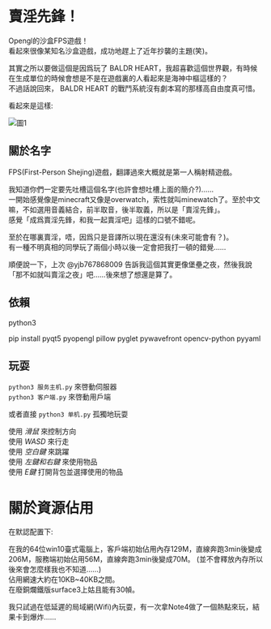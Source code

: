 # 賣淫先鋒！

Opengl的沙盒FPS遊戲！  
看起來很像某知名沙盒遊戲，成功地趕上了近年抄襲的主題(笑)。   

其實之所以要做這個是因爲玩了 BALDR HEART，我超喜歡這個世界觀，有時候在生成單位的時候會想是不是在遊戲裏的人看起來是海神中樞這樣的？  
不過話說回來， BALDR HEART 的戰鬥系統沒有劇本寫的那樣高自由度真可惜。

看起來是這樣: 

![圖1](圖.jpg)

## 關於名字

FPS(First-Person Shejing)遊戲，翻譯過來大概就是第一人稱射精遊戲。

我知道你們一定要先吐槽這個名字(也許會想吐槽上面的簡介?)……  
一開始感覺像是minecraft又像是overwatch，索性就叫minewatch了。至於中文嘛，不如選用音義結合，前半取音，後半取義，所以是「賣淫先鋒」。  
感覺「成爲賣淫先鋒，和我一起賣淫吧」這樣的口號不錯呢。   

至於在哪裏賣淫，唔，因爲只是音譯所以現在還沒有(未來可能會有？)。  
有一種不明真相的同學玩了兩個小時以後一定會把我打一頓的錯覺……   

順便說一下，上次 @yjb767868009 告訴我這個其實更像堡壘之夜，然後我說「那不如就叫賣淫之夜」吧……後來想了想還是算了。

## 依賴

python3

pip install pyqt5 pyopengl pillow pyglet pywavefront opencv-python pyyaml

## 玩耍

`python3 服务主机.py` 來啓動伺服器  
`python3 客户端.py` 來啓動用戶端   

或者直接 `python3 单机.py` 孤獨地玩耍

使用 _滑鼠_ 來控制方向  
使用 _WASD_ 來行走  
使用 _空白鍵_ 來跳躍  
使用 _左鍵和右鍵_ 來使用物品  
使用 _E鍵_ 打開背包並選擇使用的物品   

# 關於資源佔用

在默認配置下: 

在我的64位win10臺式電腦上，客戶端初始佔用內存129M，直線奔跑3min後變成206M，服務端初始佔用56M，直線奔跑3min後變成70M。
(並不會釋放內存所以後來會怎麼樣我也不知道……)  
佔用網速大約在10KB~40KB之間。  
在廢銅爛鐵版surface3上姑且能有30幀。   

我只試過在低延遲的局域網(Wifi)內玩耍，有一次拿Note4做了一個熱點來玩，結果卡到爆炸……
